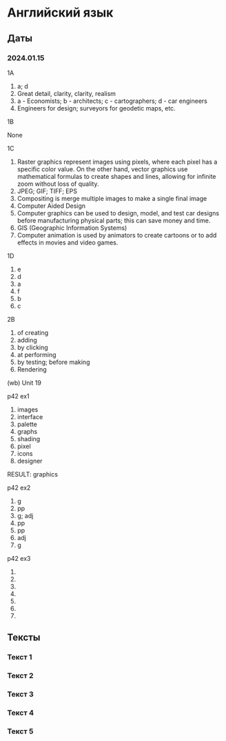 # Английский язык

## Даты

### 2024.01.15

1A

1. a; d
2. Great detail, clarity, clarity, realism
3. a - Economists; b - architects; c - cartographers; d - car engineers
4. Engineers for design; surveyors for geodetic maps, etc.

1B

None

1C

1. Raster graphics represent images using pixels, where each pixel has a specific color value. On the other hand, vector graphics use mathematical formulas to create shapes and lines, allowing for infinite zoom without loss of quality.
2. JPEG; GIF; TIFF; EPS
3. Compositing is merge multiple images to make a single final image
4. Computer Aided Design
5. Computer graphics can be used to design, model, and test car designs before manufacturing physical parts; this can save money and time.
6. GIS (Geographic Information Systems)
7. Computer animation is used by animators to create
cartoons or to add effects in movies and video games.

1D

1. e
2. d
3. a
4. f
5. b
6. c

2B

1. of creating
2. adding
3. by clicking
4. at performing
5. by testing; before making
6. Rendering

(wb) Unit 19

p42 ex1

1. images
2. interface
3. palette
4. graphs
5. shading
6. pixel
7. icons
8. designer

RESULT: graphics

p42 ex2

1. g
2. pp
3. g; adj
4. pp
5. pp
6. adj
7. g

p42 ex3

1. 
2. 
3. 
4. 
5. 
6. 
7. 



## Тексты

### Текст 1


### Текст 2


### Текст 3


### Текст 4


### Текст 5



